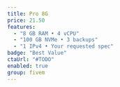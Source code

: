 ```yaml
---
title: Pro 8G
price: 21.50
features:
  - "8 GB RAM • 4 vCPU"
  - "100 GB NVMe • 3 backups"
  - "1 IPv4 • Your requested spec"
badge: "Best Value"
ctaUrl: "#TODO"
enabled: true
group: fivem
---
```

